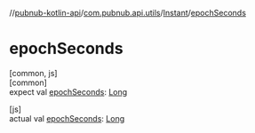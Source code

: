 //[pubnub-kotlin-api](../../../index.md)/[com.pubnub.api.utils](../index.md)/[Instant](index.md)/[epochSeconds](epoch-seconds.md)

# epochSeconds

[common, js]\
[common]\
expect val [epochSeconds](epoch-seconds.md): [Long](https://kotlinlang.org/api/latest/jvm/stdlib/kotlin-stdlib/kotlin/-long/index.html)

[js]\
actual val [epochSeconds](epoch-seconds.md): [Long](https://kotlinlang.org/api/latest/jvm/stdlib/kotlin-stdlib/kotlin/-long/index.html)
